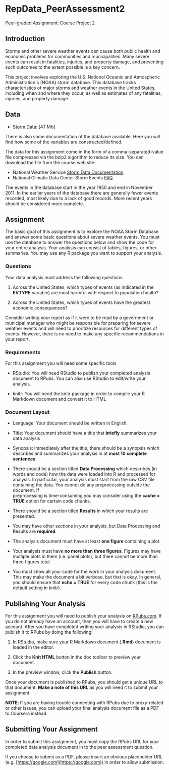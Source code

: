# RepData_PeerAssessment2
Peer-graded Assignment: Course Project 2

## Introduction

Storms and other severe weather events can cause both public health and economic problems for communities and municipalities. Many severe events can result in fatalities, injuries, and property damage, and preventing such outcomes to the extent possible is a key concern.

This project involves exploring the U.S. National Oceanic and Atmospheric Administration's (NOAA) storm database. This database tracks characteristics of major storms and weather events in the United States, including when and where they occur, as well as estimates of any fatalities, injuries, and property damage.

## Data

* [Storm Data:](https://d396qusza40orc.cloudfront.net/repdata%2Fdata%2FStormData.csv.bz2) [47 Mb]

There is also some documentation of the database available. Here you will find how some of the variables are constructed/defined.

The data for this assignment come in the form of a comma-separated-value file compressed via the bzip2 algorithm to reduce its size. You can download the file from the course web site:

* National Weather Service [Storm Data Documentation](https://d396qusza40orc.cloudfront.net/repdata%2Fpeer2_doc%2Fpd01016005curr.pdf) 
* National Climatic Data Center Storm Events [FAQ](https://d396qusza40orc.cloudfront.net/repdata%2Fpeer2_doc%2FNCDC%20Storm%20Events-FAQ%20Page.pdf)

The events in the database start in the year 1950 and end in November 2011. In the earlier years of the database there are generally fewer events recorded, most likely due to a lack of good records. More recent years should be considered more complete.

## Assignment

The basic goal of this assignment is to explore the NOAA Storm Database and answer some basic questions about severe weather events. You must use the database to answer the questions below and show the code for your entire analysis. Your analysis can consist of tables, figures, or other summaries. You may use any R package you want to support your analysis.

### Questions

Your data analysis must address the following questions:

  1. Across the United States, which types of events (as indicated in the **EVTYPE** variable) are most harmful with respect to population health?

  2. Across the United States, which types of events have the greatest economic consequences?
  
 Consider writing your report as if it were to be read by a government or municipal manager who might be responsible for preparing for severe weather events and will need to prioritize resources for different types of events. However, there is no need to make any specific recommendations in your report.

### Requirements

For this assignment you will need some specific tools
      
  * RStudio: You will need RStudio to publish your completed analysis document to RPubs. You can also use RStudio to edit/write your analysis.

  * knitr: You will need the knitr package in order to compile your R Markdown document and convert it to HTML

### Document Layout

  * Language: Your document should be written in English.
  
  * Title: Your document should have a title that **briefly** summarizes your data analysis

  * Synopsis: Immediately after the title, there should be a synopsis which describes and summarizes your analysis in at **most 10 complete sentences**.

  * There should be a section titled **Data Processing** which describes (in words and code) how the data were loaded into R and processed for analysis.     In particular, your analysis must start from the raw CSV file containing the data. You cannot do any preprocessing outside the document. If       
    preprocessing is time-consuming you may consider using the **cache = TRUE** option for certain code chunks.

  * There should be a section titled **Results** in which your results are presented.

  * You may have other sections in your analysis, but Data Processing and Results are **required**.

  * The analysis document must have at least **one figure** containing a plot.

  * Your analysis must have **no more than three figures**. Figures may have multiple plots in them (i.e. panel plots), but there cannot be more than         three figures total.

  * You must show all your code for the work in your analysis document. This may make the document a bit verbose, but that is okay. In general, you           should ensure that **echo = TRUE** for every code chunk (this is the default setting in knitr).
  
## Publishing Your Analysis
  
For this assignment you will need to publish your analysis on [RPubs.com](http://rpubs.com/). If you do not already have an account, then you will have to create a new account. After you have completed writing your analysis in RStudio, you can publish it to RPubs by doing the following:

  1. In RStudio, make sure your R Markdown document (**.Rmd**) document is loaded in the editor.
  
  2. Click the **Knit HTML** button in the doc toolbar to preview your document.
  
  3. In the preview window, click the **Publish** button.
  
Once your document is published to RPubs, you should get a unique URL to that document. **Make a note of this URL** as you will need it to submit your assignment.

**NOTE**: If you are having trouble connecting with RPubs due to proxy-related or other issues, you can upload your final analysis document file as a PDF to Coursera instead.
  
## Submitting Your Assignment

In order to submit this assignment, you must copy the RPubs URL for your completed data analysis document in to the peer assessment question.

If you choose to submit as a PDF, please insert an obvious placeholder URL (e.g. [https://google.com](https://google.com)) in order to allow submission.
